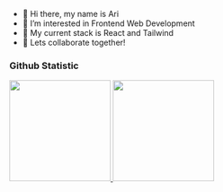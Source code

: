 - 👋 Hi there, my name is Ari
- 👀 I’m interested in Frontend Web Development
- 🌱 My current stack is React and Tailwind
- 💞️ Lets collaborate together!

### Github Statistic
<p align="left">
<a href="https://github.com/arialghifari">
  <img height="180em" src="https://github-readme-stats-eight-theta.vercel.app/api?username=arialghifari&show_icons=true&theme=algolia&include_all_commits=true&count_private=true"/>
  <img height="180em" src="https://github-readme-stats-eight-theta.vercel.app/api/top-langs/?username=arialghifari&layout=compact&langs_count=8&theme=algolia"/>
</a>
</p>
